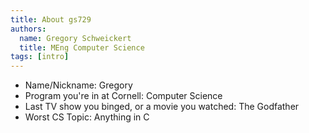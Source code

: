 ```yaml
---
title: About gs729
authors:
  name: Gregory Schweickert
  title: MEng Computer Science
tags: [intro]
---
```


- Name/Nickname: Gregory
- Program you're in at Cornell: Computer Science
- Last TV show you binged, or a movie you watched: The Godfather
- Worst CS Topic: Anything in C

